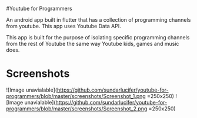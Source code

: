 #Youtube for Programmers

An android app built in flutter that has a collection of programming channels from youtube.
This app uses Youtube Data API.

This app is built for the purpose of isolating specific programming channels from the rest of Youtube the same way Youtube kids, games and music does.

# Screenshots
![Image unavialable](https://github.com/sundarlucifer/youtube-for-programmers/blob/master/screenshots/Screenshot_1.png =250x250)
![Image unavialable](https://github.com/sundarlucifer/youtube-for-programmers/blob/master/screenshots/Screenshot_2.png =250x250)
